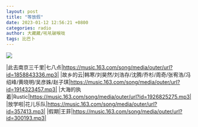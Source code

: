 ```yaml
---
layout: post
title: "等放假"
date: 2023-01-12 12:56:21 +0800
categories: radio
author: 大藏藏/吼吼破喉咙
tags: 比巴卜
---
```

![]({{site.baseurl}}/images/cover_20230112.jpg)

|此去南京三千里|七八点|https://music.163.com/song/media/outer/url?id=1858843336.mp3|
|故乡的云|韩寒/刘昊然/刘浩存/沈腾/乔杉/周奇/张宥浩/冯绍峰/黄晓明/吴彦姝/赵子琪|https://music.163.com/song/media/outer/url?id=1914323457.mp3|
|大海的执着|Rustic|https://music.163.com/song/media/outer/url?id=1926825275.mp3|
|放学啦|花儿乐队|https://music.163.com/song/media/outer/url?id=357413.mp3|
|假期|王菲|https://music.163.com/song/media/outer/url?id=300193.mp3|

